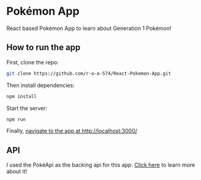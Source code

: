 # Pokémon App
React based Pokémon App to learn about Generation 1 Pokémon!
## How to run the app
First, clone the repo:
```bash
git clone https://github.com/r-o-e-574/React-Pokemon-App.git
```
Then install dependencies:
```bash
npm install
```
Start the server:
```bash
npm run
```
Finally, [navigate to the app at http://localhost:3000/](http://localhost:3000/)
## API
I used the PokéApi as the backing api for this app. [Click here](https://pokeapi.co/) to learn more about it!